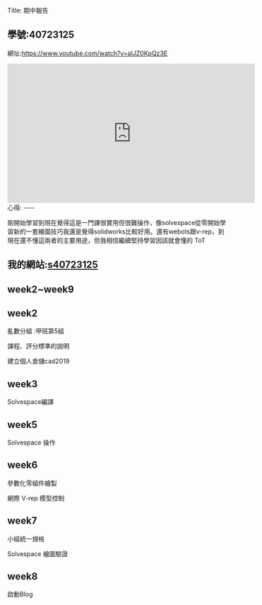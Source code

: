 Title: 期中報告

學號:40723125
----
網址:<a href ="https://www.youtube.com/watch?v=alJZ0KpQz3E">https://www.youtube.com/watch?v=alJZ0KpQz3E</a>

<iframe width="560" height="315" src="https://www.youtube.com/embed/alJZ0KpQz3E" frameborder="0" allow="accelerometer; autoplay; encrypted-media; gyroscope; picture-in-picture" allowfullscreen></iframe>
心得:
----

剛開始學習到現在覺得這是一門課很實用但很難操作，像solvespace從零開始學習新的一套繪圖技巧我還是覺得solidworks比較好用。還有webots跟v-rep，到現在還不懂這兩者的主要用途，但我相信繼續堅持學習因該就會懂的 ToT

我的網站:<a href ="https://s40723125.github.io/cad2019">s40723125</a>
----


week2~week9
----

week2
----

亂數分組 :甲班第5組

課程、評分標準的說明

建立個人倉儲cad2019

week3
----

Solvespace編譯

week5
----

Solvespace 操作

week6
----

參數化零組件繪製

網際 V-rep 模型控制

week7
----

小組統一規格

Solvespace 繪圖驗證

week8
----

啟動Blog


